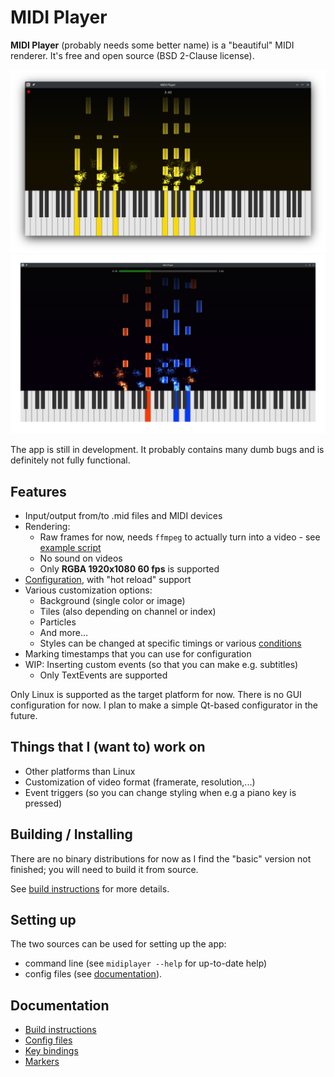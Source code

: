 # MIDI Player

**MIDI Player** (probably needs some better name) is a "beautiful" MIDI renderer. It's free and open source (BSD 2-Clause license).

![MIDI Player in recording session, with yellow tiles](screenshots/2023-01-08-01.png)
![MIDI Player in playing mode, with orange and blue tiles showcasing selective styling support](screenshots/2023-01-08-02.png)

The app is still in development. It probably contains many dumb bugs and is definitely not fully functional.

## Features

* Input/output from/to .mid files and MIDI devices
* Rendering:
    * Raw frames for now, needs `ffmpeg` to actually turn into a video - see [example script](https://github.com/sppmacd/midiplayer/blob/master/render.sh)
    * No sound on videos
    * Only **RGBA 1920x1080 60 fps** is supported
* [Configuration](ConfigFile.md), with "hot reload" support
* Various customization options:
    * Background (single color or image)
    * Tiles (also depending on channel or index)
    * Particles
    * And more...
    * Styles can be changed at specific timings or various [conditions](ConfigFile.md#conditions)
* Marking timestamps that you can use for configuration
* WIP: Inserting custom events (so that you can make e.g. subtitles)
    * Only TextEvents are supported

Only Linux is supported as the target platform for now. There is no GUI configuration for now. I plan to make a simple Qt-based configurator in the future.

## Things that I (want to) work on

* Other platforms than Linux
* Customization of video format (framerate, resolution,...)
* Event triggers (so you can change styling when e.g a piano key is pressed)

## Building / Installing

There are no binary distributions for now as I find the "basic" version not finished; you will need to build it from source.

See [build instructions](Build.md) for more details.

## Setting up

The two sources can be used for setting up the app:

* command line (see `midiplayer --help` for up-to-date help)
* config files (see [documentation](ConfigFile.md)).

## Documentation

* [Build instructions](Build.md)
* [Config files](ConfigFile.md)
* [Key bindings](Keybinds.md)
* [Markers](Markers.md)
